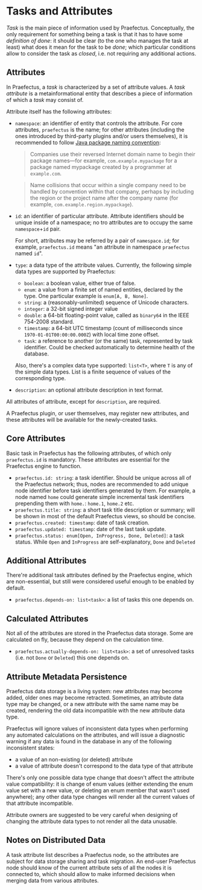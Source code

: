 Tasks and Attributes
====================

_Task_ is the main piece of information used by Praefectus. Conceptually, the
only requirement for something being a task is that it has to have some
_definition of done_: it should be clear (to the one who manages the task at
least) what does it mean for the task to be _done_; which particular conditions
allow to consider the task as _closed_, i.e. not requiring any additional
actions.

Attributes
----------

In Praefectus, a _task_ is characterized by a set of attribute values. A _task
attribute_ is a metainformational entity that describes a piece of information
of which a _task_ may consist of.

Attribute itself has the following attributes:

- `namespace`: an identifier of entity that controls the attribute. For core
  attributes, `praefectus` is the name; for other attributes (including the ones
  introduced by third-party plugins and/or users themselves), it is recommended
  to follow [Java package naming convention][java-package-naming]:

  > Companies use their reversed Internet domain name to begin their package
  > names—for example, `com.example.mypackage` for a package named mypackage
  > created by a programmer at `example.com`.

  > Name collisions that occur within a single company need to be handled by
  > convention within that company, perhaps by including the region or the
  > project name after the company name (for example,
  > `com.example.region.mypackage`).

- `id`: an identifier of particular attribute. Attribute identifiers should be
  unique inside of a namespace; no tro attributes are to occupy the same
  `namespace`+`id` pair.

  For short, attributes may be referred by a pair of `namespace.id`; for
  example, `praefectus.id` means "an attribute in namespace `praefectus` named
  `id`".

- `type`: a data type of the attribute values. Currently, the following simple
  data types are supported by Praefectus:

  - `boolean`: a boolean value, either true of false.
  - `enum`: a value from a finite set of named entities, declared by the type.
    One particular example is `enum[A, B, None]`.
  - `string`: a (reasonably-unlimited) sequence of Unicode characters.
  - `integer`: a 32-bit signed integer value
  - `double`: a 64-bit floating-point value, called as `binary64` in the IEEE
    754-2008 standard.
  - `timestamp`: a 64-bit UTC timestamp (count of milliseconds since
    `1970-01-01T00:00:00.000Z`) with local time zone offset.
  - `task`: a reference to another (or the same) task, represented by task
    identifier. Could be checked automatically to determine health of the
    database.

  Also, there's a complex data type supported: `list<T>`, where `T` is any of
  the simple data types. List is a finite sequence of values of the
  corresponding type.

- `description`: an optional attribute description in text format.

All attributes of attribute, except for `description`, are required.

A Praefectus plugin, or user themselves, may register new attributes, and these
attributes will be available for the newly-created tasks.

Core Attributes
---------------

Basic task in Praefectus has the following attributes, of which only
`praefectus.id` is mandatory. These attributes are essential for the Praefectus
engine to function.

- `praefectus.id: string`: a task identifier. Should be unique across all of the
  Praefectus network; thus, nodes are recommended to add unique node identifier
  before task identifiers generated by them. For example, a node named `home`
  could generate simple incremental task identifiers prepending them with
  `home.`: `home.1`, `home.2` etc.
- `praefectus.title: string`: a short task title description or summary; will be
  shown in most of the default Praefectus views, so should be concise.
- `praefectus.created: timestamp`: date of task creation.
- `praefectus.updated: timestamp`: date of the last task update.
- `praefectus.status: enum[Open, InProgress, Done, Deleted]`: a task status.
  While `Open` and `InProgress` are self-explanatory, `Done` and `Deleted`

Additional Attributes
---------------------

There're additional task attributes defined by the Praefectus engine, which are
non-essential, but still were considered useful enough to be enabled by default.

- `praefectus.depends-on: list<task>`: a list of tasks this one depends on.

Calculated Attributes
---------------------

Not all of the attributes are stored in the Praefectus data storage. Some are
calculated on fly, because they depend on the calculation time.

- `praefectus.actually-depends-on: list<task>`: a set of unresolved tasks (i.e.
  not `Done` or `Deleted`) this one depends on.

Attribute Metadata Persistence
------------------------------

Praefectus data storage is a living system: new attributes may become added,
older ones may become retracted. Sometimes, an attribute data type may be
changed, or a new attribute with the same name may be created, rendering the old
data incompatible with the new attribute data type.

Praefectus will ignore values of inconsistent data types when performing any
automated calculations on the attributes, and will issue a diagnostic warning if
any data is found in the database in any of the following inconsistent states:

- a value of an non-existing (or deleted) attribute
- a value of attribute doesn't correspond to the data type of that attribute

There's only one possible data type change that doesn't affect the attribute
value compatibility: it is change of enum values (either extending the enum
value set with a new value, or deleting an enum member that wasn't used
anywhere); any other data type changes will render all the current values of
that attribute incompatible.

Attribute owners are suggested to be very careful when designing of changing the
attribute data types to not render all the data unusable.

Notes on Distributed Data
-------------------------

A task attribute list describes a Praefectus node, so the attributes are subject
for data storage sharing and task migration. An end-user Praefectus node should
know of the current attribute sets of all the nodes it is connected to, which
should allow to make informed decisions when merging data from various
attributes.

[java-package-naming]: https://docs.oracle.com/javase/tutorial/java/package/namingpkgs.html
